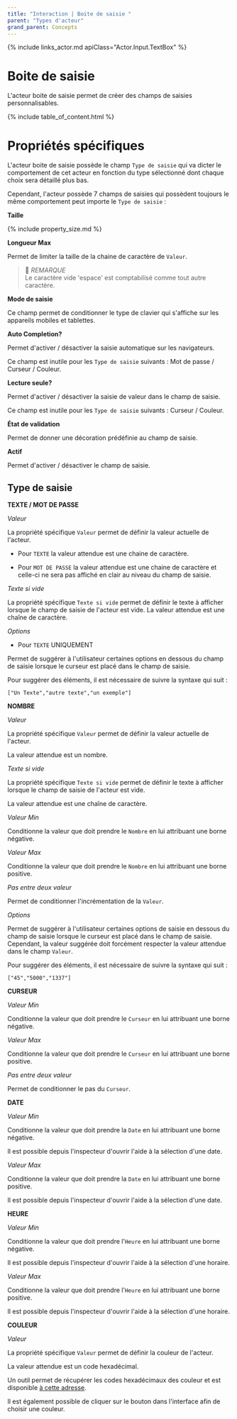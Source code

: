 ```yaml
---
title: "Interaction | Boite de saisie "
parent: "Types d'acteur"
grand_parent: Concepts
---
```


{% include links_actor.md apiClass="Actor.Input.TextBox" %}

# Boite de saisie

L'acteur boite de saisie permet de créer des champs de saisies personnalisables.

{% include table_of_content.html %}

# Propriétés spécifiques

L'acteur boite de saisie possède le champ `Type de saisie` qui va dicter le comportement de cet acteur en fonction du type sélectionné dont chaque choix sera détaillé plus bas.

Cependant, l'acteur possède 7 champs de saisies qui possèdent toujours le même comportement peut importe le `Type de saisie` :

**Taille**

{% include property_size.md %}

**Longueur Max**

Permet de limiter la taille de la chaine de caractère de `Valeur`.

>📌 *REMARQUE*<br>
>Le caractère vide 'espace' est comptabilisé comme tout autre caractère.

**Mode de saisie**

Ce champ permet de conditionner le type de clavier qui s'affiche sur les appareils mobiles et tablettes.

**Auto Completion?**

Permet d'activer / désactiver la saisie automatique sur les navigateurs.

Ce champ est inutile pour les `Type de saisie` suivants : Mot de passe / Curseur / Couleur.

**Lecture seule?**

Permet d'activer / désactiver la saisie de valeur dans le champ de saisie.

Ce champ est inutile pour les `Type de saisie` suivants : Curseur / Couleur.

**État de validation**

Permet de donner une décoration prédéfinie au champ de saisie.

**Actif**

Permet d'activer / désactiver le champ de saisie.

## Type de saisie

**TEXTE / MOT DE PASSE**

*Valeur*

La propriété spécifique `Valeur` permet de définir la valeur actuelle de l'acteur.

- Pour `TEXTE` la valeur attendue est une chaine de caractère.

- Pour `MOT DE PASSE` la valeur attendue est une chaine de caractère et celle-ci ne sera pas affiché en clair au niveau du champ de saisie.

*Texte si vide*

La propriété spécifique `Texte si vide` permet de définir le texte à afficher lorsque le champ de saisie de l'acteur est vide.
La valeur attendue est une chaîne de caractère.

*Options*

- Pour `TEXTE` UNIQUEMENT

Permet de suggérer à l'utilisateur certaines options en dessous du champ de saisie lorsque le curseur est placé dans le champ de saisie.

Pour suggérer des éléments, il est nécessaire de suivre la syntaxe qui suit :

```["Un Texte","autre texte","un exemple"]```

**NOMBRE**

*Valeur*

La propriété spécifique `Valeur` permet de définir la valeur actuelle de l'acteur.

La valeur attendue est un nombre.

*Texte si vide*

La propriété spécifique `Texte si vide` permet de définir le texte à afficher lorsque le champ de saisie de l'acteur est vide.

La valeur attendue est une chaîne de caractère.

*Valeur Min*

Conditionne la valeur que doit prendre le `Nombre` en lui attribuant une borne négative.

*Valeur Max*

Conditionne la valeur que doit prendre le `Nombre` en lui attribuant une borne positive.

*Pas entre deux valeur*

Permet de conditionner l'incrémentation de la `Valeur`.

*Options*

Permet de suggérer à l'utilisateur certaines options de saisie en dessous du champ de saisie lorsque le curseur est placé dans le champ de saisie. Cependant, la valeur suggérée doit forcément respecter la valeur attendue dans le champ `Valeur`.

Pour suggérer des éléments, il est nécessaire de suivre la syntaxe qui suit :

```["45","5000","1337"]```

**CURSEUR**

*Valeur Min*

Conditionne la valeur que doit prendre le `Curseur` en lui attribuant une borne négative.

*Valeur Max*

Conditionne la valeur que doit prendre le `Curseur` en lui attribuant une borne positive.

*Pas entre deux valeur*

Permet de conditionner le pas du `Curseur`.

**DATE**

*Valeur Min*

Conditionne la valeur que doit prendre la `Date` en lui attribuant une borne négative.

Il est possible depuis l'inspecteur d'ouvrir l'aide à la sélection d'une date.

*Valeur Max*

Conditionne la valeur que doit prendre la `Date` en lui attribuant une borne positive.

Il est possible depuis l'inspecteur d'ouvrir l'aide à la sélection d'une date.


**HEURE**

*Valeur Min*

Conditionne la valeur que doit prendre l'`Heure` en lui attribuant une borne négative.

Il est possible depuis l'inspecteur d'ouvrir l'aide à la sélection d'une horaire.

*Valeur Max*

Conditionne la valeur que doit prendre l'`Heure` en lui attribuant une borne positive.

Il est possible depuis l'inspecteur d'ouvrir l'aide à la sélection d'une horaire.


**COULEUR**

*Valeur*

La propriété spécifique `Valeur` permet de définir la couleur de l'acteur.

La valeur attendue est un code hexadécimal.

Un outil permet de récupérer les codes hexadécimaux des couleur et est disponible [à cette adresse](https://htmlcolorcodes.com/fr/).

Il est également possible de cliquer sur le bouton dans l'interface afin de choisir une couleur.
